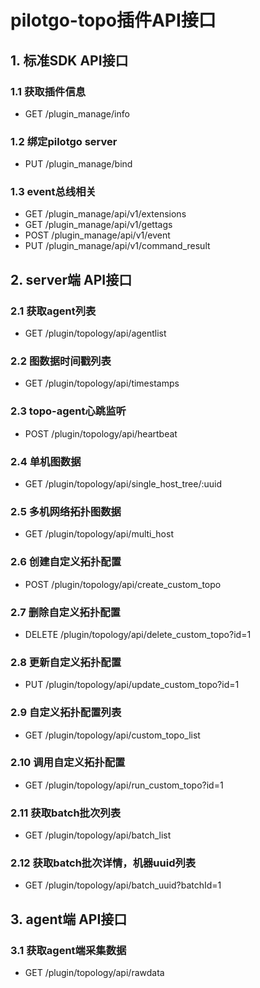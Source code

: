 # pilotgo-topo插件API接口

## 1. 标准SDK API接口
### 1.1 获取插件信息
- GET /plugin_manage/info
### 1.2 绑定pilotgo server
- PUT /plugin_manage/bind
### 1.3 event总线相关
- GET /plugin_manage/api/v1/extensions
- GET /plugin_manage/api/v1/gettags
- POST /plugin_manage/api/v1/event
- PUT /plugin_manage/api/v1/command_result

## 2. server端 API接口
### 2.1 获取agent列表
- GET /plugin/topology/api/agentlist
### 2.2 图数据时间戳列表
- GET /plugin/topology/api/timestamps
### 2.3 topo-agent心跳监听
- POST /plugin/topology/api/heartbeat
### 2.4 单机图数据
- GET /plugin/topology/api/single_host_tree/:uuid
### 2.5 多机网络拓扑图数据
- GET /plugin/topology/api/multi_host
### 2.6 创建自定义拓扑配置
- POST /plugin/topology/api/create_custom_topo
### 2.7 删除自定义拓扑配置
- DELETE /plugin/topology/api/delete_custom_topo?id=1
### 2.8 更新自定义拓扑配置
- PUT /plugin/topology/api/update_custom_topo?id=1
### 2.9 自定义拓扑配置列表
- GET /plugin/topology/api/custom_topo_list
### 2.10 调用自定义拓扑配置
- GET /plugin/topology/api/run_custom_topo?id=1
### 2.11 获取batch批次列表
- GET /plugin/topology/api/batch_list
### 2.12 获取batch批次详情，机器uuid列表
- GET /plugin/topology/api/batch_uuid?batchId=1

## 3. agent端 API接口
### 3.1 获取agent端采集数据
- GET /plugin/topology/api/rawdata